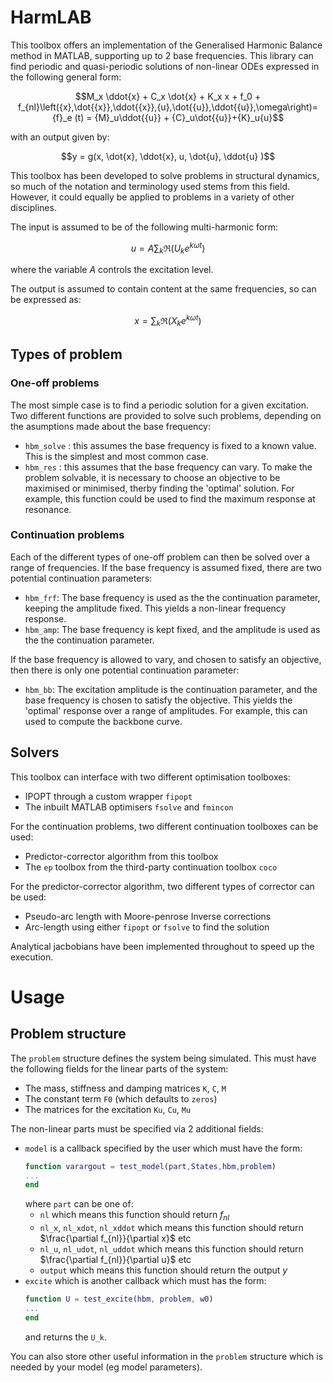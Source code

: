 # HarmLAB
This toolbox offers an implementation of the Generalised Harmonic Balance method in MATLAB, supporting up to 2 base frequencies. This library can find periodic and quasi-periodic solutions of non-linear ODEs expressed in the following general form:

$$M_x \ddot{x} + C_x \dot{x} + K_x x + f_0 + f_{nl}\left({x},\dot{{x}},\ddot{{x}},{u},\dot{{u}},\ddot{{u}},\omega\right)={f}_e (t) = {M}_u\ddot{{u}} + {C}_u\dot{{u}}+{K}_u{u}$$

with an output given by:

$$y = g(x, \dot{x}, \ddot{x}, u, \dot{u}, \ddot{u} )$$

This toolbox has been developed to solve problems in structural dynamics, so much of the notation and terminology used stems from this field. However, it could equally be applied to problems in a variety of other disciplines.

The input is assumed to be of the following multi-harmonic form:

$${u} = A \sum_{k} \Re\left({U}_{k} e^{k\omega t}\right)$$

where the variable $A$ controls the excitation level.

The output is assumed to contain content at the same frequencies, so can be expressed as:

$${x} = \sum_{k} \Re\left({X}_{k} e^{k\omega t}\right)$$

## Types of problem

### One-off problems
The most simple case is to find a periodic solution for a given excitation. Two different functions are provided to solve such problems, depending on the asumptions made about the base frequency:

* ```hbm_solve``` : this assumes the base frequency is fixed to a known value. This is the simplest and most common case.
* ```hbm_res``` : this assumes that the base frequency can vary. To make the problem solvable, it is necessary to choose an objective to be maximised or minimised, therby finding the 'optimal' solution. For example, this function could be used to find the maximum response at resonance.

### Continuation problems
Each of the different types of one-off problem can then be solved over a range of frequencies. If the base frequency is assumed fixed, there are two potential continuation parameters:

* ```hbm_frf```: The base frequency is used as the the continuation parameter, keeping the amplitude fixed. This yields a non-linear frequency response.
* ```hbm_amp```: The base frequency is kept fixed, and the amplitude is used as the the continuation parameter.

If the base frequency is allowed to vary, and chosen to satisfy an objective, then there is only one potential continuation parameter:

* ```hbm_bb```: The excitation amplitude is the continuation parameter, and the base frequency is chosen to satisfy the objective. This yields the 'optimal' response over a range of amplitudes. For example, this can used to compute the backbone curve.

## Solvers
This toolbox can interface with two different optimisation toolboxes:

* IPOPT through a custom wrapper ```fipopt```
* The inbuilt MATLAB optimisers ```fsolve``` and ```fmincon```

For the continuation problems, two different continuation toolboxes can be used:

* Predictor-corrector algorithm from this toolbox
* The ```ep``` toolbox from the third-party continuation toolbox ```coco```

For the predictor-corrector algorithm, two different types of corrector can be used:

* Pseudo-arc length with Moore-penrose Inverse corrections
* Arc-length using either ```fipopt``` or ```fsolve``` to find the solution

Analytical jacbobians have been implemented throughout to speed up the execution.

# Usage
## Problem structure
The `problem` structure defines the system being simulated. This must have the following fields for the linear parts of the system:
- The mass, stiffness and damping matrices `K`, `C`, `M`
- The constant term `F0` (which defaults to `zeros`)
- The matrices for the excitation `Ku`, `Cu`, `Mu`

The non-linear parts must be specified via 2 additional fields:

- `model` is a callback specified by the user which must have the form:
    ``` MATLAB
    function varargout = test_model(part,States,hbm,problem)
    ...
    end
    ```
    where `part` can be one of:
  - `nl` which means this function should return $f_{nl}$
  - `nl_x`, `nl_xdot`, `nl_xddot` which means this function should return $\frac{\partial f_{nl}}{\partial x}$ etc
  - `nl_u`, `nl_udot`, `nl_uddot` which means this function should return $\frac{\partial f_{nl}}{\partial u}$ etc
  - `output` which means this function should return the output $y$
- `excite` which is another callback which must has the form:
    ``` MATLAB
    function U = test_excite(hbm, problem, w0)
    ...
    end
    ```
    and returns the `U_k`.

You can also store other useful information in the `problem` structure which is needed by your model (eg model parameters).